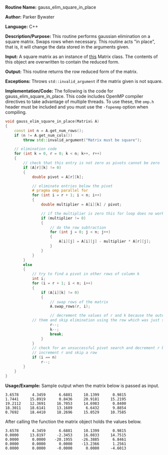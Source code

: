**Routine Name:** gauss_elim_square_in_place 

**Author:** Parker Bywater

**Language:** C++

**Description/Purpose:** This routine performs gaussian elimination on a square matrix. Swaps rows when necessary. This routine acts "in place", that is, it will change
the data stored in the arguments given. 

**Input:** A square matrix as an instance of [this](../src/Matrix.cpp) Matrix class. The contents of this object are overwritten to contain the reduced form.  
 
**Output:** This routine returns the row reduced form of the matrix. 

**Exceptions:** Throws `std::invalid_argument` if the matrix given is not square.

**Implementation/Code:** The following is the code for gauss_elim_square_in_place. This code includes OpenMP compiler directives to take advantage of multiple threads. To use these, the `omp.h` header
must be included and you must use the `-fopenmp` option when compiling.   


```C++ 
void gauss_elim_square_in_place(Matrix& A)
{
    const int n = A.get_num_rows(); 
    if (n != A.get_num_cols())
        throw std::invalid_argument("Matrix must be square");

    // elimination code
    for (int k = 0, r = 0; k < n; k++, r++) 
    {
        // check that this entry is not zero as pivots cannot be zero
        if (A[r][k] != 0) 
        {
            double pivot = A[r][k];

            // eliminate entries below the pivot
            # pragma omp parallel for
            for (int i = r + 1; i < n; i++) 
            {
                double multiplier = A[i][k] / pivot;

                // if the multiplier is zero this for loop does no work
                if (multiplier != 0) 
                {
                    // do the row subtraction
                    for (int j = 0; j < n; j++) 
                    {
                        A[i][j] = A[i][j] - multiplier * A[r][j];
                    }
                }
            }
        }
        else 
        {
            // try to find a pivot in other rows of column k
            int i;
            for (i = r + 1; i < n; i++) 
            {
                if (A[i][k] != 0) 
                {
                    // swap rows of the matrix
                    A.swap_rows(r, i); 

                    // decrement the values of r and k because the outermost for loop will increment
		    // them and skip elimination using the row which was just swapped
                    r--;
                    k--;
                    break;
                }
            }
            // check for an unsuccessful pivot search and decrement r because the outer for loop will
            // increment r and skip a row
            if (i == n)
                r--;
        }
    }
}
```

**Usage/Example:** Sample output when the matrix below is passed as input.  
    
    3.6578	    4.3459	    6.6881	   10.1399	    0.9815	
    1.7441	   15.8919	    0.8436	   20.9181	   15.2195	
    19.2112	   12.3691	   16.7053	   14.6983	    0.8400	
    18.3011	   18.6141	   13.1689	    6.6432	    9.8854	
    0.7692	   18.4410	   18.2696	   15.0529	   10.7585
     
After calling the function the matrix object holds the values below.

    3.6578	    4.3459	    6.6881	   10.1399	    0.9815	
    0.0000	   13.8197	   -2.3453	   16.0833	   14.7515	
    0.0000	    0.0000	  -20.1955	  -26.3885	    6.8461	
    0.0000	    0.0000	    0.0000	  -13.2366	    1.2561	
    0.0000	    0.0000	   -0.0000	    0.0000	   -4.6013 


